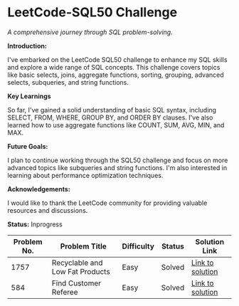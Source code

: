 # LeetCode-SQL50 Challenge
*A comprehensive journey through SQL problem-solving.*

**Introduction:**

I've embarked on the LeetCode SQL50 challenge to enhance my SQL skills and explore a wide range of SQL concepts. This challenge covers topics like basic selects, joins, aggregate functions, sorting, grouping, advanced selects, subqueries, and string functions.

**Key Learnings**

So far, I've gained a solid understanding of basic SQL syntax, including SELECT, FROM, WHERE, GROUP BY, and ORDER BY clauses. I've also learned how to use aggregate functions like COUNT, SUM, AVG, MIN, and MAX.

**Future Goals:**

I plan to continue working through the SQL50 challenge and focus on more advanced topics like subqueries and string functions. I'm also interested in learning about performance optimization techniques.

**Acknowledgements:**

I would like to thank the LeetCode community for providing valuable resources and discussions.

**Status:** Inprogress

| Problem No. | Problem Title | Difficulty | Status | Solution Link |
|---|---|---|---|---|
| 1757 | Recyclable and Low Fat Products | Easy | Solved | [Link to solution](https://github.com/bhumimehta2710/LeetCode-SQL50/blob/main/Select/1757.%20Recyclable%20and%20Low%20Fat%20Products.sql) |
| 584 | Find Customer Referee | Easy | Solved | [Link to solution](https://github.com/bhumimehta2710/LeetCode-SQL50/blob/main/Select/584.%20Find%20Customer%20Referee.sql) |


